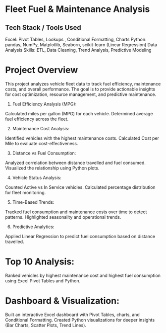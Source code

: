 # Fleet Fuel & Maintenance Analysis
## Tech Stack / Tools Used

Excel: Pivot Tables, Lookups , Conditional Formatting, Charts
Python: pandas, NumPy, Matplotlib, Seaborn, scikit-learn (Linear Regression)
Data Analysis Skills: ETL, Data Cleaning, Trend Analysis, Predictive Modeling

# Project Overview
This project analyzes vehicle fleet data to track fuel efficiency, maintenance costs, and overall performance. 
The goal is to provide actionable insights for cost optimization, resource management, and predictive maintenance.

1. Fuel Efficiency Analysis (MPG):

Calculated miles per gallon (MPG) for each vehicle.
Determined average fuel efficiency across the fleet.

2. Maintenance Cost Analysis:

Identified vehicles with the highest maintenance costs.
Calculated Cost per Mile to evaluate cost-effectiveness.

3. Distance vs Fuel Consumption:

Analyzed correlation between distance travelled and fuel consumed.
Visualized the relationship using Python plots.

4. Vehicle Status Analysis:

Counted Active vs In Service vehicles.
Calculated percentage distribution for fleet monitoring.

5. Time-Based Trends:

Tracked fuel consumption and maintenance costs over time to detect patterns.
Highlighted seasonality and operational trends.

6. Predictive Analytics:

Applied Linear Regression to predict fuel consumption based on distance travelled.

# Top 10 Analysis:

Ranked vehicles by highest maintenance cost and highest fuel consumption using Excel Pivot Tables and Python.

# Dashboard & Visualization:
Built an interactive Excel dashboard with Pivot Tables, charts, and Conditional Formatting.
Created Python visualizations for deeper insights (Bar Charts, Scatter Plots, Trend Lines).

